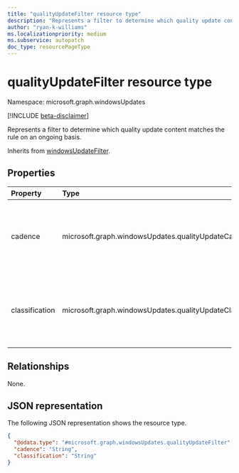 ```yaml
---
title: "qualityUpdateFilter resource type"
description: "Represents a filter to determine which quality update content matches the rule on an ongoing basis."
author: "ryan-k-williams"
ms.localizationpriority: medium
ms.subservice: autopatch
doc_type: resourcePageType
---
```


# qualityUpdateFilter resource type

Namespace: microsoft.graph.windowsUpdates

[!INCLUDE [beta-disclaimer](../../includes/beta-disclaimer.md)]

Represents a filter to determine which quality update content matches the rule on an ongoing basis.

Inherits from [windowsUpdateFilter](../resources/windowsupdates-windowsupdatefilter.md).

## Properties

|Property|Type|Description|
|:---|:---|:---|
|cadence|microsoft.graph.windowsUpdates.qualityUpdateCadence|Specifies the cadence for publishing quality updates of the filter. The possible values are: `monthly`, `outOfBand`, `unknownFutureValue`. |
|classification|microsoft.graph.windowsUpdates.qualityUpdateClassification|Specifies the quality update classification of the filter. The possible values are: `all`, `security`, `nonSecurity`, `unknownFutureValue`. |

## Relationships
None.

## JSON representation
The following JSON representation shows the resource type.
<!-- {
  "blockType": "resource",
  "@odata.type": "microsoft.graph.windowsUpdates.qualityUpdateFilter"
}
-->
``` json
{
  "@odata.type": "#microsoft.graph.windowsUpdates.qualityUpdateFilter", 
  "cadence": "String",
  "classification": "String"
}
```
